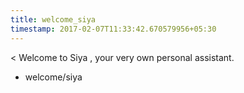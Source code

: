 ```yaml
---
title: welcome_siya
timestamp: 2017-02-07T11:33:42.670579956+05:30
---
```


< Welcome to Siya , your very own personal assistant.
* welcome/siya
